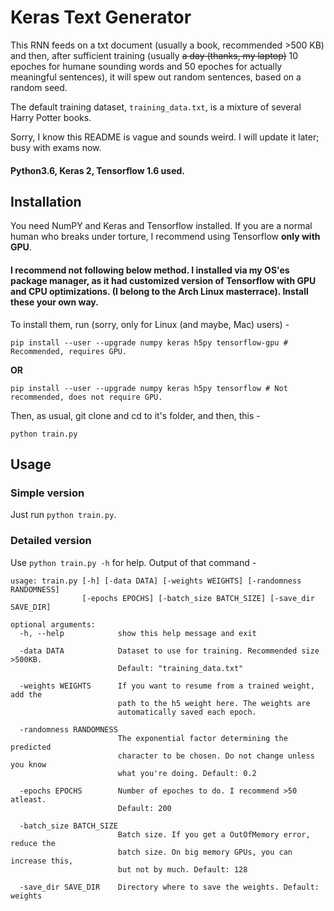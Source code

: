 # Keras Text Generator

This RNN feeds on a txt document (usually a book, recommended >500 KB) and then, after sufficient training (usually ~~a day (thanks, my laptop)~~ 10 epoches for humane sounding words and 50 epoches for actually meaningful sentences), it will spew out random sentences, based on a random seed.

The default training dataset, `training_data.txt`, is a mixture of several Harry Potter books.

Sorry, I know this README is vague and sounds weird. I will update it later; busy with exams now.

#### Python3.6, Keras 2, Tensorflow 1.6 used.

## Installation

You need NumPY and Keras and Tensorflow installed. If you are a normal human who breaks under torture, I recommend using Tensorflow **only with GPU**.

#### I recommend not following below method. I installed via my OS'es package manager, as it had customized version of Tensorflow with GPU and CPU optimizations. (I belong to the Arch Linux masterrace). Install these your own way.
To install them, run (sorry, only for Linux (and maybe, Mac) users) -
```
pip install --user --upgrade numpy keras h5py tensorflow-gpu # Recommended, requires GPU.
```
**OR**
```
pip install --user --upgrade numpy keras h5py tensorflow # Not recommended, does not require GPU.
```

Then, as usual, git clone and cd to it's folder, and then, this -
```
python train.py
```
## Usage

### Simple version
Just run `python train.py`.
### Detailed version
Use `python train.py -h` for help. Output of that command -
```
usage: train.py [-h] [-data DATA] [-weights WEIGHTS] [-randomness RANDOMNESS]
                [-epochs EPOCHS] [-batch_size BATCH_SIZE] [-save_dir SAVE_DIR]

optional arguments:
  -h, --help            show this help message and exit

  -data DATA            Dataset to use for training. Recommended size >500KB.
                        Default: "training_data.txt"

  -weights WEIGHTS      If you want to resume from a trained weight, add the
                        path to the h5 weight here. The weights are
                        automatically saved each epoch.

  -randomness RANDOMNESS
                        The exponential factor determining the predicted
                        character to be chosen. Do not change unless you know
                        what you're doing. Default: 0.2

  -epochs EPOCHS        Number of epoches to do. I recommend >50 atleast.
                        Default: 200

  -batch_size BATCH_SIZE
                        Batch size. If you get a OutOfMemory error, reduce the
                        batch size. On big memory GPUs, you can increase this,
                        but not by much. Default: 128

  -save_dir SAVE_DIR    Directory where to save the weights. Default: weights
```